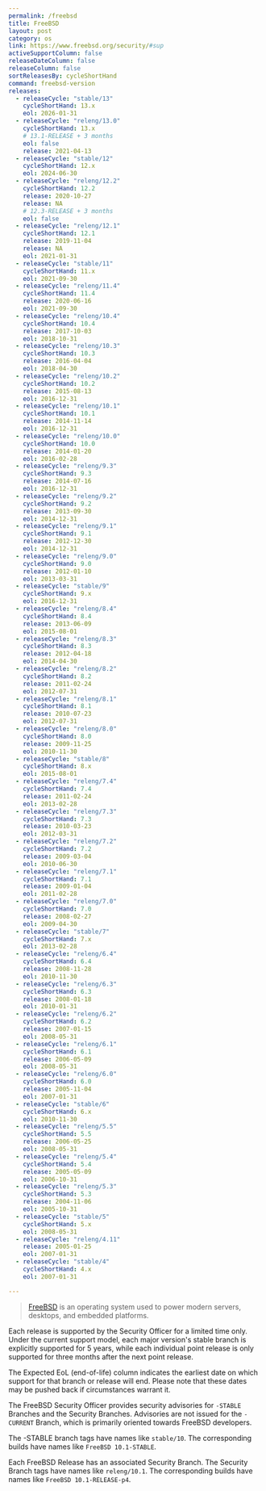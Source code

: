 ```yaml
---
permalink: /freebsd
title: FreeBSD
layout: post
category: os
link: https://www.freebsd.org/security/#sup
activeSupportColumn: false
releaseDateColumn: false
releaseColumn: false
sortReleasesBy: cycleShortHand
command: freebsd-version
releases:
  - releaseCycle: "stable/13"
    cycleShortHand: 13.x
    eol: 2026-01-31
  - releaseCycle: "releng/13.0"
    cycleShortHand: 13.x
    # 13.1-RELEASE + 3 months
    eol: false
    release: 2021-04-13
  - releaseCycle: "stable/12"
    cycleShortHand: 12.x
    eol: 2024-06-30
  - releaseCycle: "releng/12.2"
    cycleShortHand: 12.2
    release: 2020-10-27
    release: NA
    # 12.3-RELEASE + 3 months
    eol: false
  - releaseCycle: "releng/12.1"
    cycleShortHand: 12.1
    release: 2019-11-04
    release: NA
    eol: 2021-01-31
  - releaseCycle: "stable/11"
    cycleShortHand: 11.x
    eol: 2021-09-30
  - releaseCycle: "releng/11.4"
    cycleShortHand: 11.4
    release: 2020-06-16
    eol: 2021-09-30
  - releaseCycle: "releng/10.4"
    cycleShortHand: 10.4
    release: 2017-10-03
    eol: 2018-10-31
  - releaseCycle: "releng/10.3"
    cycleShortHand: 10.3
    release: 2016-04-04
    eol: 2018-04-30
  - releaseCycle: "releng/10.2"
    cycleShortHand: 10.2
    release: 2015-08-13
    eol: 2016-12-31
  - releaseCycle: "releng/10.1"
    cycleShortHand: 10.1
    release: 2014-11-14
    eol: 2016-12-31
  - releaseCycle: "releng/10.0"
    cycleShortHand: 10.0
    release: 2014-01-20
    eol: 2016-02-28
  - releaseCycle: "releng/9.3"
    cycleShortHand: 9.3
    release: 2014-07-16
    eol: 2016-12-31
  - releaseCycle: "releng/9.2"
    cycleShortHand: 9.2
    release: 2013-09-30
    eol: 2014-12-31
  - releaseCycle: "releng/9.1"
    cycleShortHand: 9.1
    release: 2012-12-30
    eol: 2014-12-31
  - releaseCycle: "releng/9.0"
    cycleShortHand: 9.0
    release: 2012-01-10
    eol: 2013-03-31
  - releaseCycle: "stable/9"
    cycleShortHand: 9.x
    eol: 2016-12-31
  - releaseCycle: "releng/8.4"
    cycleShortHand: 8.4
    release: 2013-06-09
    eol: 2015-08-01
  - releaseCycle: "releng/8.3"
    cycleShortHand: 8.3
    release: 2012-04-18
    eol: 2014-04-30
  - releaseCycle: "releng/8.2"
    cycleShortHand: 8.2
    release: 2011-02-24
    eol: 2012-07-31
  - releaseCycle: "releng/8.1"
    cycleShortHand: 8.1
    release: 2010-07-23
    eol: 2012-07-31
  - releaseCycle: "releng/8.0"
    cycleShortHand: 8.0
    release: 2009-11-25
    eol: 2010-11-30
  - releaseCycle: "stable/8"
    cycleShortHand: 8.x
    eol: 2015-08-01
  - releaseCycle: "releng/7.4"
    cycleShortHand: 7.4
    release: 2011-02-24
    eol: 2013-02-28
  - releaseCycle: "releng/7.3"
    cycleShortHand: 7.3
    release: 2010-03-23
    eol: 2012-03-31
  - releaseCycle: "releng/7.2"
    cycleShortHand: 7.2
    release: 2009-03-04
    eol: 2010-06-30
  - releaseCycle: "releng/7.1"
    cycleShortHand: 7.1
    release: 2009-01-04
    eol: 2011-02-28
  - releaseCycle: "releng/7.0"
    cycleShortHand: 7.0
    release: 2008-02-27
    eol: 2009-04-30
  - releaseCycle: "stable/7"
    cycleShortHand: 7.x
    eol: 2013-02-28
  - releaseCycle: "releng/6.4"
    cycleShortHand: 6.4
    release: 2008-11-28
    eol: 2010-11-30
  - releaseCycle: "releng/6.3"
    cycleShortHand: 6.3
    release: 2008-01-18
    eol: 2010-01-31
  - releaseCycle: "releng/6.2"
    cycleShortHand: 6.2
    release: 2007-01-15
    eol: 2008-05-31
  - releaseCycle: "releng/6.1"
    cycleShortHand: 6.1
    release: 2006-05-09
    eol: 2008-05-31
  - releaseCycle: "releng/6.0"
    cycleShortHand: 6.0
    release: 2005-11-04
    eol: 2007-01-31
  - releaseCycle: "stable/6"
    cycleShortHand: 6.x
    eol: 2010-11-30
  - releaseCycle: "releng/5.5"
    cycleShortHand: 5.5
    release: 2006-05-25
    eol: 2008-05-31
  - releaseCycle: "releng/5.4"
    cycleShortHand: 5.4
    release: 2005-05-09
    eol: 2006-10-31
  - releaseCycle: "releng/5.3"
    cycleShortHand: 5.3
    release: 2004-11-06
    eol: 2005-10-31
  - releaseCycle: "stable/5"
    cycleShortHand: 5.x
    eol: 2008-05-31
  - releaseCycle: "releng/4.11"
    release: 2005-01-25
    eol: 2007-01-31
  - releaseCycle: "stable/4"
    cycleShortHand: 4.x
    eol: 2007-01-31

---
```


> [FreeBSD](https://www.freebsd.org) is an operating system used to power modern servers, desktops, and embedded platforms.

Each release is supported by the Security Officer for a limited time only. Under the current support model, each major version's stable branch is explicitly supported for 5 years, while each individual point release is only supported for three months after the next point release.

The Expected EoL (end-of-life) column indicates the earliest date on which support for that branch or release will end. Please note that these dates may be pushed back if circumstances warrant it.

The FreeBSD Security Officer provides security advisories for `-STABLE` Branches and the Security Branches. Advisories are not issued for the `-CURRENT` Branch, which is primarily oriented towards FreeBSD developers.

The -STABLE branch tags have names like `stable/10`. The corresponding builds have names like `FreeBSD 10.1-STABLE`.

Each FreeBSD Release has an associated Security Branch. The Security Branch tags have names like `releng/10.1`. The corresponding builds have names like `FreeBSD 10.1-RELEASE-p4`.